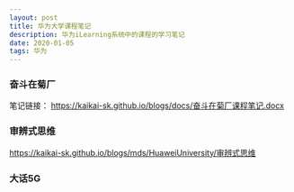 ```yaml
---
layout: post
title: 华为大学课程笔记
description: 华为iLearning系统中的课程的学习笔记
date: 2020-01-05
tags: 华为
---
```


### 奋斗在菊厂
笔记链接：
https://kaikai-sk.github.io/blogs/docs/奋斗在菊厂课程笔记.docx

### 审辨式思维

https://kaikai-sk.github.io/blogs/mds/HuaweiUniversity/审辨式思维

### 大话5G








